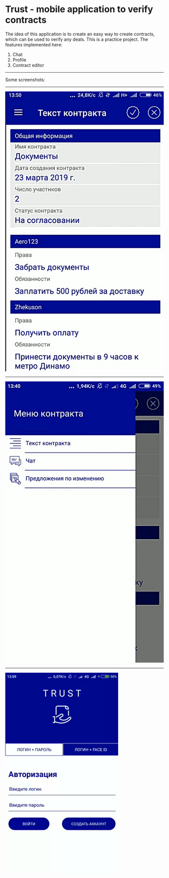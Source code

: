 Trust - mobile application to verify contracts
=====================
The idea of this application is to create an easy way to create contracts, which can be used to verify any deals.
This is a practice project.
The features implemented here:
1. Chat
2. Profile
3. Contract editor
***
Some screenshots:
***
![contract_text](screenshots/contract_text.png?raw=true)
***
![side_menu](screenshots/side_menu.png?raw=true)
***
![welcome_screen](screenshots/welcome_screen.png?raw=true)

